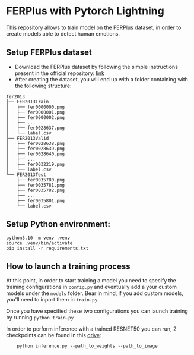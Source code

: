 # FERPlus with Pytorch Lightning

This repository allows to train model on the FERPlus dataset, in order to create models able to detect human emotions.

## Setup FERPlus dataset

- Download the FERPlus dataset by following the simple instructions present in the official repository: [link](https://github.com/microsoft/FERPlus)
- After creating the dataset, you will end up with a folder containing with the following structure: <br>

```
fer2013
├── FER2013Train
│   ├── fer0000000.png
│   ├── fer0000001.png
│   ├── fer0000002.png
│   ├── ...
│   ├── fer0028637.png
│   └── label.csv
├── FER2013Valid
│   ├── fer0028638.png
│   ├── fer0028639.png
│   ├── fer0028640.png
│   ├── ...
│   ├── fer0032219.png
│   └── label.csv
└── FER2013Test
    ├── fer0035780.png
    ├── fer0035781.png
    ├── fer0035782.png
    ├── ...
    ├── fer0035801.png
    └── label.csv
```

## Setup Python environment:

    python3.10 -m venv .venv
    source .venv/bin/activate
    pip install -r requirements.txt

## How to launch a training process

At this point, in order to start training a model you need to specify the training configurations in `config.py` and eventually add a your custom models under the `models` folder. Bear in mind, if you add custom models, you'll need to inport them in `train.py`.

Once you have specified these two configurations you can launch training by running `python train.py`

In order to perform inference with a trained RESNET50 you can run, 2 checkpoints can be found in this [drive](https://drive.google.com/drive/folders/1zRrVlN8T9EeQ534wAAazPixs6Xn5k5Kd?usp=drive_link):

        python inference.py --path_to_weights --path_to_image
